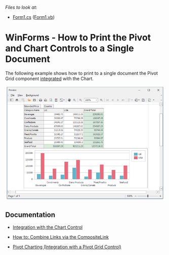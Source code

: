 
<!-- default file list -->
*Files to look at*:

* [Form1.cs](./CS/WinformsExport/Form1.cs) ([Form1.vb](./VB/WinformsExport/Form1.vb))

# WinForms - How to Print the Pivot and Chart Controls to a Single Document

The following example shows how to print to a single document the Pivot Grid component [integrated](https://docs.devexpress.com/WindowsForms/8748/controls-and-libraries/pivot-grid/data-analysis/integration-with-the-chart-control) with the Chart. 


![PrintPreview](images/printpreview.png)

## Documentation

* [Integration with the Chart Control](https://docs.devexpress.com/WindowsForms/8748/controls-and-libraries/pivot-grid/data-analysis/integration-with-the-chart-control)

* [How to: Combine Links via the CompositeLink](https://docs.devexpress.com/WindowsForms/174/controls-and-libraries/printing-exporting/examples/using-printing-links/how-to-combine-links-via-the-compositelink?p=netframework)

* [Pivot Charting (Integration with a Pivot Grid Control)](https://docs.devexpress.com/WindowsForms/8695/controls-and-libraries/chart-control/provide-data/pivot-charting-integration-with-a-pivot-grid-control?p=netframework)
